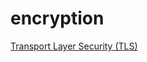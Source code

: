 # encryption

[Transport Layer Security \(TLS\)](https://en.wikipedia.org/wiki/Transport_Layer_Security)

